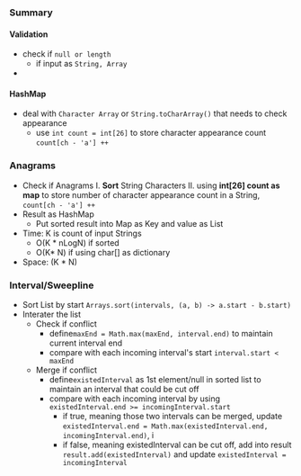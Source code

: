### Summary
#### Validation
 - check if `null or length`
	 - if input as `String, Array`
 - 
#### HashMap
- deal with `Character Array` or `String.toCharArray()` that needs to check appearance
	- use `int count = int[26]` to store character appearance count `count[ch - 'a'] ++`
###  Anagrams
- Check if Anagrams
	I. **Sort** String Characters 
	II. using **int[26] count as map** to store number of character appearance count in a String, `count[ch - 'a'] ++`
- Result as HashMap
	- Put sorted result into Map as Key and value as List<String>
- Time: K is count of input Strings
	- O(K * nLogN)  if sorted
	- O(K* N) if using char[] as dictionary
- Space: (K * N)
### Interval/Sweepline
- Sort List by start `Arrays.sort(intervals, (a, b) -> a.start - b.start)`
- Interater the list
	- Check if conflict
		- define`maxEnd = Math.max(maxEnd, interval.end)` to maintain current interval end
		- compare with each incoming interval's start `interval.start < maxEnd`
	- Merge if conflict
		- define`existedInterval` as 1st element/null in sorted list to maintain an interval that could be cut off
		- compare with each incoming interval by using `existedInterval.end >= incomingInterval.start`
			- if true, meaning those two intervals can be merged, update `existedInterval.end = Math.max(existedInterval.end, incomingInterval.end)`, i
			- if false, meaning existedInterval can be cut off, add into result `result.add(existedInterval)` and update `existedInterval = incomingInterval`
<!--stackedit_data:
eyJoaXN0b3J5IjpbLTE0MjU5OTQxMDQsMzc1NjI4MjE3LC0xOD
UzNTE0ODY0LC0yMzM2NjM5NzUsMjkwNDYzOTUsLTE1NjI1OTI4
NzAsLTUwMDM1ODExNV19
-->